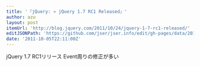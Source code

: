 ```yaml
---
title: '『jQuery: » jQuery 1.7 RC1 Released』'
author: azu
layout: post
itemUrl: 'http://blog.jquery.com/2011/10/24/jquery-1-7-rc1-released/'
editJSONPath: 'https://github.com/jser/jser.info/edit/gh-pages/data/2011/10/index.json'
date: '2011-10-05T22:11:00Z'
---
```

jQuery 1.7 RC1リリース
Event周りの修正が多い
